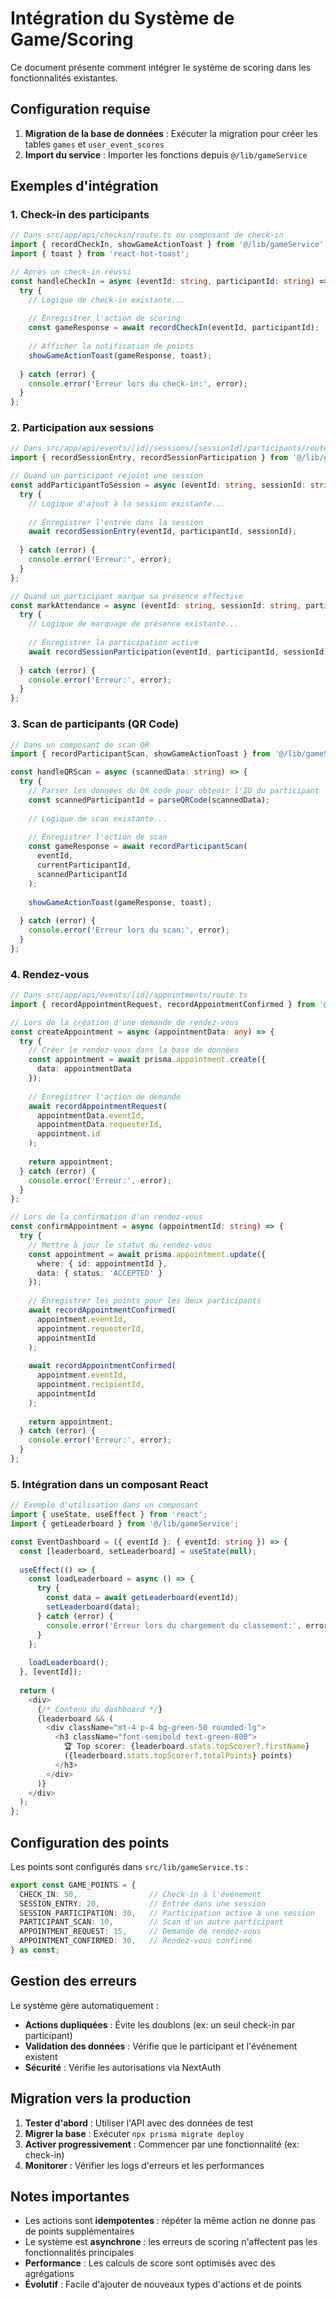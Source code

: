 # Intégration du Système de Game/Scoring

Ce document présente comment intégrer le système de scoring dans les fonctionnalités existantes.

## Configuration requise

1. **Migration de la base de données** : Exécuter la migration pour créer les tables `games` et `user_event_scores`
2. **Import du service** : Importer les fonctions depuis `@/lib/gameService`

## Exemples d'intégration

### 1. Check-in des participants

```typescript
// Dans src/app/api/checkin/route.ts ou composant de check-in
import { recordCheckIn, showGameActionToast } from '@/lib/gameService';
import { toast } from 'react-hot-toast';

// Après un check-in réussi
const handleCheckIn = async (eventId: string, participantId: string) => {
  try {
    // Logique de check-in existante...
    
    // Enregistrer l'action de scoring
    const gameResponse = await recordCheckIn(eventId, participantId);
    
    // Afficher la notification de points
    showGameActionToast(gameResponse, toast);
    
  } catch (error) {
    console.error('Erreur lors du check-in:', error);
  }
};
```

### 2. Participation aux sessions

```typescript
// Dans src/app/api/events/[id]/sessions/[sessionId]/participants/route.ts
import { recordSessionEntry, recordSessionParticipation } from '@/lib/gameService';

// Quand un participant rejoint une session
const addParticipantToSession = async (eventId: string, sessionId: string, participantId: string) => {
  try {
    // Logique d'ajout à la session existante...
    
    // Enregistrer l'entrée dans la session
    await recordSessionEntry(eventId, participantId, sessionId);
    
  } catch (error) {
    console.error('Erreur:', error);
  }
};

// Quand un participant marque sa présence effective
const markAttendance = async (eventId: string, sessionId: string, participantId: string) => {
  try {
    // Logique de marquage de présence existante...
    
    // Enregistrer la participation active
    await recordSessionParticipation(eventId, participantId, sessionId);
    
  } catch (error) {
    console.error('Erreur:', error);
  }
};
```

### 3. Scan de participants (QR Code)

```typescript
// Dans un composant de scan QR
import { recordParticipantScan, showGameActionToast } from '@/lib/gameService';

const handleQRScan = async (scannedData: string) => {
  try {
    // Parser les données du QR code pour obtenir l'ID du participant
    const scannedParticipantId = parseQRCode(scannedData);
    
    // Logique de scan existante...
    
    // Enregistrer l'action de scan
    const gameResponse = await recordParticipantScan(
      eventId, 
      currentParticipantId, 
      scannedParticipantId
    );
    
    showGameActionToast(gameResponse, toast);
    
  } catch (error) {
    console.error('Erreur lors du scan:', error);
  }
};
```

### 4. Rendez-vous

```typescript
// Dans src/app/api/events/[id]/appointments/route.ts
import { recordAppointmentRequest, recordAppointmentConfirmed } from '@/lib/gameService';

// Lors de la création d'une demande de rendez-vous
const createAppointment = async (appointmentData: any) => {
  try {
    // Créer le rendez-vous dans la base de données
    const appointment = await prisma.appointment.create({
      data: appointmentData
    });
    
    // Enregistrer l'action de demande
    await recordAppointmentRequest(
      appointmentData.eventId,
      appointmentData.requesterId,
      appointment.id
    );
    
    return appointment;
  } catch (error) {
    console.error('Erreur:', error);
  }
};

// Lors de la confirmation d'un rendez-vous
const confirmAppointment = async (appointmentId: string) => {
  try {
    // Mettre à jour le statut du rendez-vous
    const appointment = await prisma.appointment.update({
      where: { id: appointmentId },
      data: { status: 'ACCEPTED' }
    });
    
    // Enregistrer les points pour les deux participants
    await recordAppointmentConfirmed(
      appointment.eventId,
      appointment.requesterId,
      appointmentId
    );
    
    await recordAppointmentConfirmed(
      appointment.eventId,
      appointment.recipientId,
      appointmentId
    );
    
    return appointment;
  } catch (error) {
    console.error('Erreur:', error);
  }
};
```

### 5. Intégration dans un composant React

```typescript
// Exemple d'utilisation dans un composant
import { useState, useEffect } from 'react';
import { getLeaderboard } from '@/lib/gameService';

const EventDashboard = ({ eventId }: { eventId: string }) => {
  const [leaderboard, setLeaderboard] = useState(null);
  
  useEffect(() => {
    const loadLeaderboard = async () => {
      try {
        const data = await getLeaderboard(eventId);
        setLeaderboard(data);
      } catch (error) {
        console.error('Erreur lors du chargement du classement:', error);
      }
    };
    
    loadLeaderboard();
  }, [eventId]);
  
  return (
    <div>
      {/* Contenu du dashboard */}
      {leaderboard && (
        <div className="mt-4 p-4 bg-green-50 rounded-lg">
          <h3 className="font-semibold text-green-800">
            🏆 Top scorer: {leaderboard.stats.topScorer?.firstName} 
            ({leaderboard.stats.topScorer?.totalPoints} points)
          </h3>
        </div>
      )}
    </div>
  );
};
```

## Configuration des points

Les points sont configurés dans `src/lib/gameService.ts` :

```typescript
export const GAME_POINTS = {
  CHECK_IN: 50,                // Check-in à l'événement
  SESSION_ENTRY: 20,           // Entrée dans une session
  SESSION_PARTICIPATION: 30,   // Participation active à une session
  PARTICIPANT_SCAN: 10,        // Scan d'un autre participant
  APPOINTMENT_REQUEST: 15,     // Demande de rendez-vous
  APPOINTMENT_CONFIRMED: 30,   // Rendez-vous confirmé
} as const;
```

## Gestion des erreurs

Le système gère automatiquement :
- **Actions dupliquées** : Évite les doublons (ex: un seul check-in par participant)
- **Validation des données** : Vérifie que le participant et l'événement existent
- **Sécurité** : Vérifie les autorisations via NextAuth

## Migration vers la production

1. **Tester d'abord** : Utiliser l'API avec des données de test
2. **Migrer la base** : Exécuter `npx prisma migrate deploy`
3. **Activer progressivement** : Commencer par une fonctionnalité (ex: check-in)
4. **Monitorer** : Vérifier les logs d'erreurs et les performances

## Notes importantes

- Les actions sont **idempotentes** : répéter la même action ne donne pas de points supplémentaires
- Le système est **asynchrone** : les erreurs de scoring n'affectent pas les fonctionnalités principales
- **Performance** : Les calculs de score sont optimisés avec des agrégations
- **Évolutif** : Facile d'ajouter de nouveaux types d'actions et de points 